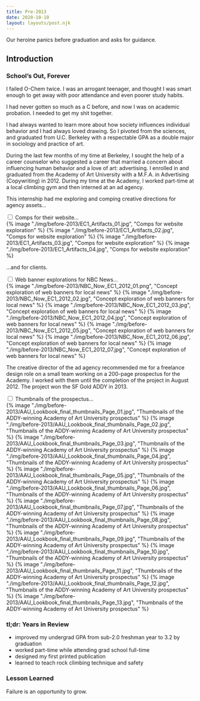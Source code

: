 ```yaml
---
title: Pre-2013
date: 2020-10-10
layout: layouts/post.njk
---
```


<span class="small-caps">Our heroine panics</span> before graduation and asks for guidance.

<!-- excerpt -->

<h2>Introduction</h2>
<h3>School’s Out, Forever</h3>

I failed O-Chem twice. I was an arrogant teenager, and thought I was smart enough to get away with poor attendance and even poorer study habits.

I had never gotten so much as a C before, and now I was on academic probation. I needed to get my shit together.

I had always wanted to learn more about how society influences individual behavior and I had always loved drawing. So I pivoted from the sciences, and graduated from U.C. Berkeley with a respectable GPA as a double major in sociology and practice of art.

During the last few months of my time at Berkeley, I sought the help of a career counselor who suggested a career that married a concern about influencing human behavior and a love of art: advertising. I enrolled in and graduated from the Academy of Art University with a M.F.A. in Advertising (Copywriting) in 2012. During my time at the Academy, I worked part-time at a local climbing gym and then interned at an ad agency.

This internship had me exploring and comping creative directions for agency assets...
<div class="accordion">
<input type="checkbox" id="EC1" class="accordion__input">
<label for="EC1" class="accordion__label">Comps for their website...</label>
<div class="img-container">
{% image "./img/before-2013/EC1_Artifacts_01.jpg", "Comps for website exploration" %}
{% image "./img/before-2013/EC1_Artifacts_02.jpg", "Comps for website exploration" %}
{% image "./img/before-2013/EC1_Artifacts_03.jpg", "Comps for website exploration" %}
{% image "./img/before-2013/EC1_Artifacts_04.jpg", "Comps for website exploration" %}
</div>
</div>

...and for clients.
<div class="accordion">
<input type="checkbox" id="NBC" class="accordion__input">
<label for="NBC" class="accordion__label">Web banner explorations for NBC News...</label>
<div class="img-container">
{% image "./img/before-2013/NBC_Now_EC1_2012_01.png", "Concept exploration of web banners for local news" %}
{% image "./img/before-2013/NBC_Now_EC1_2012_02.jpg", "Concept exploration of web banners for local news" %}
{% image "./img/before-2013/NBC_Now_EC1_2012_03.jpg", "Concept exploration of web banners for local news" %}
{% image "./img/before-2013/NBC_Now_EC1_2012_04.jpg", "Concept exploration of web banners for local news" %}
{% image "./img/before-2013/NBC_Now_EC1_2012_05.jpg", "Concept exploration of web banners for local news" %}
{% image "./img/before-2013/NBC_Now_EC1_2012_06.jpg", "Concept exploration of web banners for local news" %}
{% image "./img/before-2013/NBC_Now_EC1_2012_07.jpg", "Concept exploration of web banners for local news" %}
</div>
</div>

The creative director of the ad agency recommended me for a freelance design role on a small team working on a 200-page prospectus for the Academy. I worked with them until the completion of the project in August 2012. The project won the SF Gold ADDY in 2013.

<div class="accordion">
<input type="checkbox" id="AAU-prospectus" class="accordion__input">
<label for="AAU-prospectus" class="accordion__label">Thumbnails of the prospectus...</label>
<div class="img-container">
{% image "./img/before-2013/AAU_Lookbook_final_thumbnails_Page_01.jpg", "Thumbnails of the ADDY-winning Academy of Art University prospectus" %}
{% image "./img/before-2013/AAU_Lookbook_final_thumbnails_Page_02.jpg", "Thumbnails of the ADDY-winning Academy of Art University prospectus" %}
{% image "./img/before-2013/AAU_Lookbook_final_thumbnails_Page_03.jpg", "Thumbnails of the ADDY-winning Academy of Art University prospectus" %}
{% image "./img/before-2013/AAU_Lookbook_final_thumbnails_Page_04.jpg", "Thumbnails of the ADDY-winning Academy of Art University prospectus" %}
{% image "./img/before-2013/AAU_Lookbook_final_thumbnails_Page_05.jpg", "Thumbnails of the ADDY-winning Academy of Art University prospectus" %}
{% image "./img/before-2013/AAU_Lookbook_final_thumbnails_Page_06.jpg", "Thumbnails of the ADDY-winning Academy of Art University prospectus" %}
{% image "./img/before-2013/AAU_Lookbook_final_thumbnails_Page_07.jpg", "Thumbnails of the ADDY-winning Academy of Art University prospectus" %}
{% image "./img/before-2013/AAU_Lookbook_final_thumbnails_Page_08.jpg", "Thumbnails of the ADDY-winning Academy of Art University prospectus" %}
{% image "./img/before-2013/AAU_Lookbook_final_thumbnails_Page_09.jpg", "Thumbnails of the ADDY-winning Academy of Art University prospectus" %}
{% image "./img/before-2013/AAU_Lookbook_final_thumbnails_Page_10.jpg", "Thumbnails of the ADDY-winning Academy of Art University prospectus" %}
{% image "./img/before-2013/AAU_Lookbook_final_thumbnails_Page_11.jpg", "Thumbnails of the ADDY-winning Academy of Art University prospectus" %}
{% image "./img/before-2013/AAU_Lookbook_final_thumbnails_Page_12.jpg", "Thumbnails of the ADDY-winning Academy of Art University prospectus" %}
{% image "./img/before-2013/AAU_Lookbook_final_thumbnails_Page_13.jpg", "Thumbnails of the ADDY-winning Academy of Art University prospectus" %}
</div>
</div>

### tl;dr: Years in Review

* improved my undergrad GPA from sub-2.0 freshman year to 3.2 by graduation
* worked part-time while attending grad school full-time
* designed my first printed publication
* learned to teach rock climbing technique and safety

### Lesson Learned
Failure is an opportunity to grow.